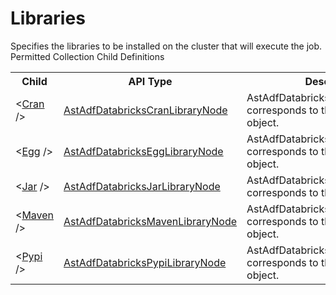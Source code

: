 # Libraries

<div class="LanguageSummary"><div class ="SummaryItem">Specifies the libraries to be installed on the cluster that will execute the job.</div></div><div class="SchemaBindingGroup"><div class="SchemaBindingGroupHeader">Permitted Collection Child Definitions</div><table id="SchemaBindingList" class="SchemaBindingList"><tbody><tr><th class="SchemaBindingNameColumnHeader">Child</th><th class="SchemaBindingTypeColumnHeader">API Type</th><th class="SchemaBindingSummaryColumnHeader">Description</th></tr><tr class="cd0"><td class="SchemaBindingName"><span class="punc">&lt;</span><a href=Varigence.Languages.Biml.DataFactory.AstAdfDatabricksCranLibraryNode.html">Cran</a><span class="punc"> /&gt;</span></td><td class="SchemaBindingType"><a href="../api-reference/Varigence.Languages.Biml.DataFactory.AstAdfDatabricksCranLibraryNode.html">AstAdfDatabricksCranLibraryNode</a></td><td class="SchemaBindingSummary">AstAdfDatabricksCranLibraryNode corresponds to the Cran library object.</td></tr><tr class="cd1"><td class="SchemaBindingName"><span class="punc">&lt;</span><a href=Varigence.Languages.Biml.DataFactory.AstAdfDatabricksEggLibraryNode.html">Egg</a><span class="punc"> /&gt;</span></td><td class="SchemaBindingType"><a href="../api-reference/Varigence.Languages.Biml.DataFactory.AstAdfDatabricksEggLibraryNode.html">AstAdfDatabricksEggLibraryNode</a></td><td class="SchemaBindingSummary">AstAdfDatabricksEggLibraryNode corresponds to the Egg library object.</td></tr><tr class="cd0"><td class="SchemaBindingName"><span class="punc">&lt;</span><a href=Varigence.Languages.Biml.DataFactory.AstAdfDatabricksJarLibraryNode.html">Jar</a><span class="punc"> /&gt;</span></td><td class="SchemaBindingType"><a href="../api-reference/Varigence.Languages.Biml.DataFactory.AstAdfDatabricksJarLibraryNode.html">AstAdfDatabricksJarLibraryNode</a></td><td class="SchemaBindingSummary">AstAdfDatabricksJarLibraryNode corresponds to the jar library object.</td></tr><tr class="cd1"><td class="SchemaBindingName"><span class="punc">&lt;</span><a href=Varigence.Languages.Biml.DataFactory.AstAdfDatabricksMavenLibraryNode.html">Maven</a><span class="punc"> /&gt;</span></td><td class="SchemaBindingType"><a href="../api-reference/Varigence.Languages.Biml.DataFactory.AstAdfDatabricksMavenLibraryNode.html">AstAdfDatabricksMavenLibraryNode</a></td><td class="SchemaBindingSummary">AstAdfDatabricksMavenLibraryNode corresponds to the Maven library object.</td></tr><tr class="cd0"><td class="SchemaBindingName"><span class="punc">&lt;</span><a href=Varigence.Languages.Biml.DataFactory.AstAdfDatabricksPypiLibraryNode.html">Pypi</a><span class="punc"> /&gt;</span></td><td class="SchemaBindingType"><a href="../api-reference/Varigence.Languages.Biml.DataFactory.AstAdfDatabricksPypiLibraryNode.html">AstAdfDatabricksPypiLibraryNode</a></td><td class="SchemaBindingSummary">AstAdfDatabricksPypiLibraryNode corresponds to the Pypi library object.</td></tr></tbody></table></div>